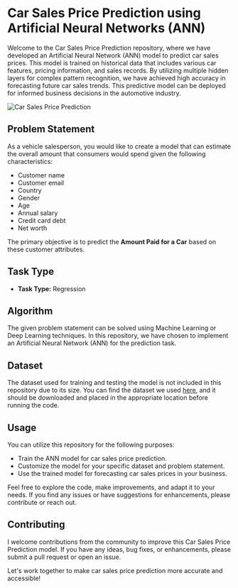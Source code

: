 # Car Sales Price Prediction using Artificial Neural Networks (ANN)

Welcome to the Car Sales Price Prediction repository, where we have developed an Artificial Neural Network (ANN) model to predict car sales prices. This model is trained on historical data that includes various car features, pricing information, and sales records. By utilizing multiple hidden layers for complex pattern recognition, we have achieved high accuracy in forecasting future car sales trends. This predictive model can be deployed for informed business decisions in the automotive industry.

![Car Sales Price Prediction](https://storage.googleapis.com/kaggle-datasets-images/2515235/4268549/dd5bcb78630cd07200f9be1402ac1470/dataset-cover.png)

## Problem Statement

As a vehicle salesperson, you would like to create a model that can estimate the overall amount that consumers would spend given the following characteristics:
- Customer name
- Customer email
- Country
- Gender
- Age
- Annual salary
- Credit card debt
- Net worth

The primary objective is to predict the **Amount Paid for a Car** based on these customer attributes.

## Task Type

- **Task Type:** Regression

## Algorithm

The given problem statement can be solved using Machine Learning or Deep Learning techniques. In this repository, we have chosen to implement an Artificial Neural Network (ANN) for the prediction task.

## Dataset

The dataset used for training and testing the model is not included in this repository due to its size. You can find the dataset we used [here](https://github.com/rtrchaitanya/Sales-Prediction-Using-Python/blob/main/Car%20Purchasing%20Data.csv), and it should be downloaded and placed in the appropriate location before running the code.

## Usage

You can utilize this repository for the following purposes:

- Train the ANN model for car sales price prediction.
- Customize the model for your specific dataset and problem statement.
- Use the trained model for forecasting car sales prices in your business.

Feel free to explore the code, make improvements, and adapt it to your needs. If you find any issues or have suggestions for enhancements, please contribute or reach out.

## Contributing

I welcome contributions from the community to improve this Car Sales Price Prediction model. If you have any ideas, bug fixes, or enhancements, please submit a pull request or open an issue.

Let's work together to make car sales price prediction more accurate and accessible!
